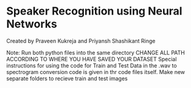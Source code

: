 # Speaker Recognition using Neural Networks
 
Created by Praveen Kukreja and Priyansh Shashikant Ringe

Note: 
Run both python files into the same directory 
CHANGE ALL PATH ACCORDING TO WHERE YOU HAVE SAVED YOUR DATASET
Special instructions for using the code for Train and Test Data in the .wav to spectrogram conversion code is given in thr code files itself.
Make new separate folders to recieve train and test images 
